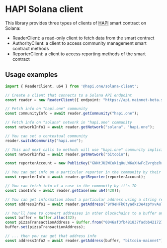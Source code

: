 # HAPI Solana client

This library provides three types of clients of [HAPI](https://hapi.one) smart contract on Solana:
- ReaderClient: a read-only client to fetch data from the smart contract
- AuthorityClient: a client to access community management smart contract methods
- ReporterClient: a client to access reporting methods of the smart contract

## Usage examples

```typescript
import { ReaderClient, u64 } from '@hapi.one/solana-client';

// Create a client that connects to a Solana API endpoint
const reader = new ReaderClient({ endpoint: "https://api.mainnet-beta.solana.com" });

// Fetch info on "hapi.one" community
const communityInfo = await reader.getCommunity("hapi.one");

// Fetch info on "solana" network in "hapi.one" community
const networkInfo1 = await reader.getNetwork("solana", "hapi.one");

// You can set a contextual community
reader.switchCommunity("hapi.one");

// This and next calls to methods will use "hapi.one" community implicitly
const networkInfo2 = await reader.getNetwork("bitcoin");

const reporterAccount = new PublicKey("GNNtJU2WCuk1q8uLW6aXHwFcZvrgbzRrtwuQqYkaCKSY");

// You can get info on a particular reporter in the community by their public key
const reporterInfo = await reader.getReporter(reporterAccount);

// You can fetch info of a case in the community by it's ID
const caseInfo = await reader.getCase(new u64(420));

// You can get information about a particular address using a string representation of it's public key (for Solana blockchain)
const addressInfo1 = await reader.getAddress("9Y9eHFk6tyadkz3e4zpYxvAuTumkLHSXV2tZQhxjb6xf", "solana-mainnet");

// You'll have to convert addresses in other blockchains to a buffer and pad it to 32 bytes
const buffer = Buffer.alloc(32);
const pizzaTransactionAddress = Buffer.from("0046af3fb481837fadbb421727f9959c2d32a3682971c823e7", "hex");
buffer.set(pizzaTransactionAddress);

// ... then you can get that address info
const addressInfo2 = await reader.getAddress(buffer, "bitcoin-mainnet");
```
